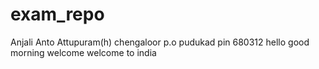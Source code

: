 # exam_repo
Anjali Anto
Attupuram(h)
chengaloor p.o
pudukad
pin 680312
hello
good morning
welcome
welcome to india

